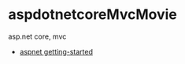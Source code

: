 # aspdotnetcoreMvcMovie
asp.net core, mvc


* [aspnet getting-started](https://docs.microsoft.com/ko-kr/aspnet/mvc/overview/getting-started/introduction/)